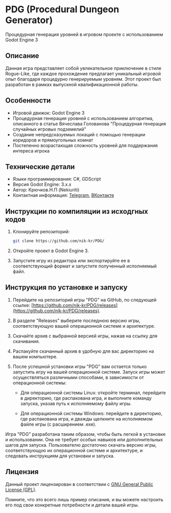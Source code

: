 # PDG (Procedural Dungeon Generator)

Процедурная генерация уровней в игровом проекте с использованием Godot Engine 3

## Описание

Данная игра представляет собой увлекательное приключение в стиле Rogue-Like, где каждое прохождение предлагает уникальный игровой опыт благодаря процедурно генерируемым уровням. Этот проект был разработан в рамках выпускной квалификационной работы.

## Особенности

- Игровой движок: Godot Engine 3
- Процедурная генерация уровней с использованием алгоритма, описанного в статье Вячеслава Голованова "Процедурная генерация случайных игровых подземелий"
- Создание непредсказуемых локаций с помощью генерации коридоров и прямоугольных комнат
- Постепенно возрастающая сложность уровней для поддержания интереса игрока

## Технические детали

- Языки программирования: C#, GDScript
- Версия Godot Engine: 3.x.x
- Автор: Крючков.Н.П (Nekiuriti)
- Контактная информация: [Telegram](https://t.me/I_am_not_human), [ВКонтакте](https://vk.com/nik_kruch)

## Инструкции по компиляции из исходгных кодов

1. Клонируйте репозиторий:

   ```bash
   git clone https://github.com/nik-kr/PDG/
   ```

2. Откройте проект в Godot Engine 3.

3. Запустите игру из редактора или экспортируйте ее в соответствующий формат и запустите полученный исполняемый файл.

## Инструкция по установке и запуску

1. Перейдите на репозиторий игры "PDG" на GitHub, по следующей ссылке: [https://github.com/nik-kr/PDG/releases](https://github.com/nik-kr/PDG/releases).

2. В разделе "Releases" выберите последнюю версию игры, соответствующую вашей операционной системе и архитектуре.

3. Скачайте архив с выбранной версией игры, нажав на ссылку для скачивания.

4. Распакуйте скачанный архив в удобную для вас директорию на вашем компьютере.

5. После успешной установки игры "PDG" вам остается только запустить игру на вашей операционной системе. Запуск игры может осуществляться различными способами, в зависимости от операционной системы:

    - Для операционной системы Linux: откройте терминал, перейдите в директорию, где распакована игра, и выполните команду запуска, указав путь к исполняемому файлу игры.

    - Для операционной системы Windows: перейдите в директорию, где распакована игра, и дважды щелкните на исполняемом файле игры (с расширением .exe).

Игра "PDG" разработана таким образом, чтобы быть легкой в установке и использовании. Она не требует особых навыков или дополнительных шагов для запуска. Пользователю достаточно скачать версию игры, соответствующую их операционной системе и архитектуре, и следовать инструкциям для установки и запуска.

## Лицензия

Данный проект лицензирован в соответствии с [GNU General Public License (GPL)](https://www.gnu.org/licenses/gpl-3.0.html).

Помните, что это всего лишь пример описания, и вы можете настроить его под свои конкретные потребности и детали вашей игры.
